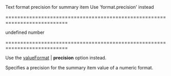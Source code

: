 <!--**
/*-------------------------------------------
    Auto-generated file. Do not modify.
-------------------------------------------

**-->
<!--d-->Text format precision for summary item<!--/d-->
<!--dep-->Use 'format.precision' instead<!--/dep-->
===========================================================================
<!--default-->undefined<!--/default-->
<!--type-->number<!--/type-->
===========================================================================

<!--deprecated-->
Use the [valueFormat](/Documentation/ApiReference/UI_Widgets/dxDataGrid/Configuration/summary/groupItems/#valueFormat) | **precision** option instead.
<!--/deprecated-->

<!--shortDescription-->
Specifies a precision for the summary item value of a numeric format.
<!--/shortDescription-->

<!--fullDescription-->

<!--/fullDescription-->